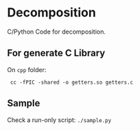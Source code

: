 # Decomposition

C/Python Code for decomposition.


## For generate C Library

 On `cpp` folder:
 
     cc -fPIC -shared -o getters.so getters.c

## Sample

Check a run-only script: `./sample.py`